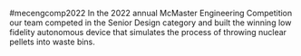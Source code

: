 #mecengcomp2022
In the 2022 annual McMaster Engineering Competition our team competed in the Senior Design category and built the winning low fidelity autonomous device 
that simulates the process of throwing nuclear pellets into waste bins.
